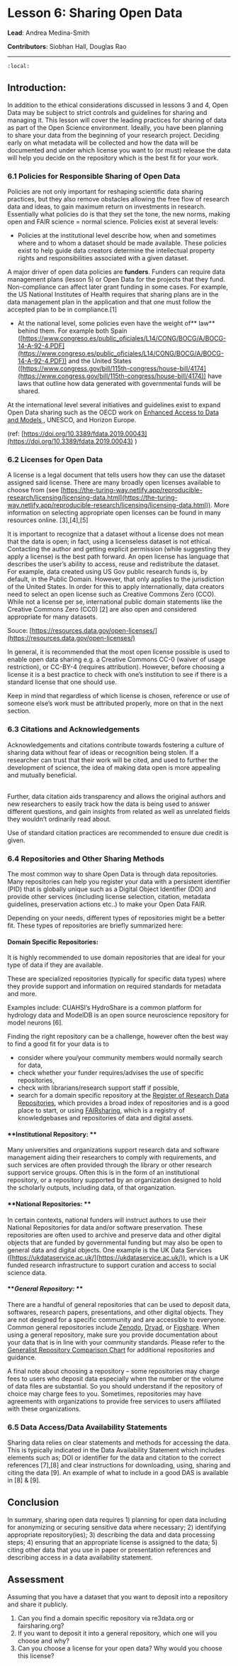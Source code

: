 # Lesson 6: Sharing Open Data 
**Lead**: Andrea Medina-Smith

**Contributors**: Siobhan Hall, Douglas Rao 

---

```{contents}
:local:
```


## Introduction:

In addition to the ethical considerations discussed in lessons 3 and 4, Open Data may be subject to strict controls and guidelines for sharing and managing it. This lesson will cover the leading practices for sharing of data as part of the Open Science environment. Ideally, you have been planning to share your data from the beginning of your research project. Deciding early on what metadata will be collected and how the data will be documented and under which license you want to (or must) release the data will help you decide on the repository which is the best fit for your work. 


### 6.1 Policies for Responsible Sharing of Open Data

Policies are not only important for reshaping scientific data sharing practices, but they also remove obstacles allowing the free flow of research data and ideas, to gain maximum return on investments in research. Essentially what policies do is that they set the tone, the new norms, making open and FAIR science = normal science. Policies exist at several levels: 



* Policies at the institutional level describe  how, when and sometimes where and to whom a dataset should be made available. These policies exist to help guide data creators determine the intellectual property rights and responsibilities associated with a given dataset. 

A major driver of open data policies are **funders**. Funders can require data management plans (lesson 5) or Open Data for the projects that they fund. Non-compliance can affect later grant funding in some cases. For example, the US National Institutes of Health requires that sharing plans are in the data management plan in the application and that one must follow the accepted plan to be in compliance.[1]



* At the national level, some policies even have the weight of** law** behind them. For example both Spain \
 ([https://www.congreso.es/public_oficiales/L14/CONG/BOCG/A/BOCG-14-A-92-4.PDF](https://www.congreso.es/public_oficiales/L14/CONG/BOCG/A/BOCG-14-A-92-4.PDF)) and the United States \
([https://www.congress.gov/bill/115th-congress/house-bill/4174](https://www.congress.gov/bill/115th-congress/house-bill/4174)) have laws that outline how data generated with governmental funds will be shared.

At the international level several initiatives and guidelines exist to expand Open Data sharing such as the OECD work on [Enhanced Access to Data and Models ](https://legalinstruments.oecd.org/en/instruments/OECD-LEGAL-0347), UNESCO, and Horizon Europe. 

(ref: [https://doi.org/10.3389/fdata.2019.00043](https://doi.org/10.3389/fdata.2019.00043) ) 


### 6.2 Licenses for Open Data

A license is a legal document that tells users how they can use the dataset assigned said license. There are many broadly open licenses available to choose from (see [https://the-turing-way.netlify.app/reproducible-research/licensing/licensing-data.html](https://the-turing-way.netlify.app/reproducible-research/licensing/licensing-data.html)). More information on selecting appropriate open licenses can be found in many resources online. [3],[4],[5]

It is important to recognize that a dataset without a license does not mean that the data is open; in fact, using a licenseless dataset is not ethical. Contacting the author and getting explicit permission (while suggesting they apply a license) is the best path forward. An open license has language that describes the user’s ability to access, reuse and redistribute the dataset. For example, data created using US Gov public research funds is, by default, in the Public Domain.  However, that only applies to the jurisdiction of the United States.  In order for this to apply internationally, data creators need to select an open license such as Creative Commons Zero (CCO). While not a license per se, international public domain statements like the Creative Commons Zero (CC0) [2] are also open and considered appropriate for many datasets. 

Souce: [https://resources.data.gov/open-licenses/](https://resources.data.gov/open-licenses/) 

In general, it is recommended that the most open license possible is used to enable open data sharing e.g. a Creative Commons CC-0 (waiver of usage restriction), or CC-BY-4 (requires attribution). However, before choosing a license it is a best practice to check with one’s institution to see if there is a standard license that one should use. 

Keep in mind that regardless of which license is chosen, reference or use of someone else’s work must be attributed properly, more on that in the next section.  


### 6.3 Citations and Acknowledgements

Acknowledgements and citations contribute towards fostering a culture of sharing data without fear of ideas or recognition being stolen. If a researcher can trust that their work will be cited, and used to further the development of science, the idea of making data open is more appealing and mutually beneficial.

 \
Further, data citation aids transparency and allows the original authors and new researchers to easily track how the data is being used to answer different questions, and gain insights from related as well as unrelated fields they wouldn’t ordinarily read about.

Use of standard citation practices are recommended to ensure due credit is given. 


### 6.4 Repositories and Other Sharing Methods

The most common way to share Open Data is through data repositories. Many repositories can help you register your data with a persistent identifier (PID) that is globally unique such as a Digital Object Identifier (DOI) and provide other services (including license selection, citation, metadata guidelines, preservation actions etc..) to make your Open Data FAIR.  

Depending on your needs, different types of repositories might be a better fit. These types of repositories are briefly summarized here:


#### **Domain Specific Repositories:**  

It is highly recommended to use domain repositories that are ideal for your type of data if they are available. 

These are specialized repositories (typically for specific data types) where they provide support and information on required standards for metadata and more. 

Examples include: CUAHSI’s HydroShare is a common platform for hydrology data and ModelDB is an open source neuroscience repository for model neurons [6].

Finding the right repository can be a challenge, however often the best way to find a good fit for your data is to



* consider where you/your community members would normally search for data, 
* check whether your funder requires/advises the use of specific repositories, 
* check with librarians/research support staff if possible, 
* search for a domain specific repository at the [Register of Research Data Repositories](https://www.re3data.org/), which provides a broad index of repositories and is a good place to start, or using [FAIRsharing](http://fairsharing.org), which is a registry of knowledgebases and repositories of data and digital assets. 


#### **Institutional Repository: **

Many universities and organizations support research data and software management aiding their researchers to comply with requirements, and such services are often provided through the library or other research support service groups. Often this is in the form of an institutional repository, or a repository supported by an organization designed to hold the scholarly outputs, including data, of that organization.


#### **National Repositories: **

In certain contexts, national funders will instruct authors to use their National Repositories for data and/or software preservation. These repositories are often used to archive and preserve data and other digital objects that are funded by governmental funding but may also be open to general data and digital objects. One example is the UK Data Services ([https://ukdataservice.ac.uk/](https://ukdataservice.ac.uk/)), which is a UK funded research infrastructure to support curation and access to social science data. 


#### **_General Repository:_ **

There are a handful of general repositories that can be used to deposit data, softwares, research papers, presentations, and other digital objects. They are not designed for a specific community and are accessible to everyone. Common general repositories include [Zenodo](https://zenodo.org/), [Dryad](https://datadryad.org/stash), or [Figshare](https://figshare.com/). When using a general repository, make sure you provide documentation about your data that is in line with your community standards. Please refer to the [Generalist Repository Comparison Chart](https://fairsharing.org/collection/GeneralRepositoryComparison) for additional repositories and guidance. 

A final note about choosing a repository – some repositories may charge fees to users who deposit data especially when the number or the volume of data files are substantial. So you should understand if the repository of choice may charge fees to you. Sometimes, repositories may have agreements with organizations to provide free services to users affiliated with these organizations. 


### 6.5 Data Access/Data Availability Statements

Sharing data relies on clear statements and methods for accessing the data. This is typically indicated in the Data Availability Statement which includes elements such as; DOI or identifier for the data and citation to the correct references [7],[8] and clear instructions for downloading, using, sharing and citing the data [9].  An example of what to include in a good DAS is available in [8] & [9]. 


## Conclusion

In summary, sharing open data requires 1) planning for open data including for anonymizing or securing sensitive data where necessary; 2) identifying appropriate repository(ies); 3) describing the data and data processing steps; 4) ensuring that an appropriate license is assigned to the data; 5) citing other data that you use in paper or presentation references and describing access in a data availability statement.  


## Assessment 

Assuming that you have a dataset that you want to deposit into a repository and share it publicly. 



1. Can you find a domain specific repository via re3data.org or fairsharing.org?
2. If you want to deposit it into a general repository, which one will you choose and why?
3. Can you choose a license for your open data? Why would you choose this license?


